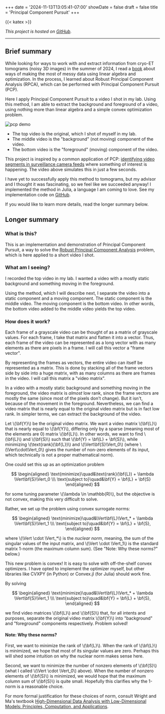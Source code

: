 +++
date = '2024-11-13T13:05:41-07:00'
showDate = false
draft = false
title = 'Principal Component Pursuit'
+++

{{< katex >}}

*This project is hosted on [GitHub](https://www.github.com/mward19/pcp).*

***

## Brief summary

While looking for ways to work with and extract information from cryo-ET tomograms (noisy 3D images) in the summer of 2024, I read a [book](https://book-wright-ma.github.io/) about ways of making the most of messy data using linear algebra and optimization. In the process, I learned about Robust Principal Component Analysis (RPCA), which can be performed with Principal Component Pursuit (PCP). 

Here I apply Principal Component Pursuit to a video I shot in my lab. Using this method, I am able to extract the background and foreground of a video, using nothing more than linear algebra and a simple convex optimization problem.

![pcp demo](/video/pcp_demo.gif)

 - The top video is the original, which I shot of myself in my lab.
 - The middle video is the "background" (not moving) component of the video.
 - The bottom video is the "foreground" (moving) component of the video.

This project is inspired by a common application of PCP: [identifying video segments in surveillance camera feeds](https://www.sciencedirect.com/science/article/pii/S1077314213002294?via%3Dihub) where something of interest is happening. The video above simulates this in just a few seconds.

I have yet to successfully apply this method to tomograms, but my advisor and I thought it was fascinating, so we feel like we succeeded anyway! I implemented the method in Julia, a language I am coming to love. See my implementation code on [GitHub](https://www.github.com/mward19/pcp).

If you would like to learn more details, read the longer summary below. 

## Longer summary
### What is this?
This is an implementation and demonstration of Principal Component Pursuit, a way to solve the [Robust Principal Component Analysis](https://en.wikipedia.org/wiki/Robust_principal_component_analysis) problem, which is here applied to a short video I shot.

### What am I seeing?
I recorded the top video in my lab. I wanted a video with a mostly static background and something moving in the foreground.

Using the method, which I will describe next, I separate the video into a static component and a moving component. The static component is the middle video. The moving component is the bottom video. In other words, the bottom video added to the middle video yields the top video.

### How does it work?
Each frame of a grayscale video can be thought of as a matrix of grayscale values. For each frame, I take that matrix and flatten it into a vector. Thus, each frame of the video can be represented as a long vector with as many elements as there are pixels in a frame. I will call this vector a "frame vector".

By representing the frames as vectors, the entire video can itself be represented as a matrix. This is done by stacking all of the frame vectors side by side into a huge matrix, with as many columns as there are frames in the video. I will call this matrix a "video matrix".

In a video with a mostly static background and something moving in the foreground, the video matrix is *almost* low rank, since the frame vectors are mostly the same (since most of the pixels don't change). But it isn't, because of the movement in the foreground. Nevertheless, we can find a video matrix that is nearly equal to the original video matrix but is in fact low rank. In simpler terms, we can extract the background of the video.

Let \\(\bf{Y}\\) be the original video matrix. We want a video matrix \\(\bf{L}\\) that is nearly equal to \\(\bf{Y}\\), differing only by a sparse (meaning most of the elements are 0) matrix \\(\bf{L}\\). In other words, we want to find \\(\bf{L}\\) and \\(\bf{S}\\) such that \\(\bf{Y} = \bf{L} + \bf{S}\\), while minimizing \\(\text{rank}(\bf{L})\\) and \\(\Vert\bf{S}\Vert_0\\) (where \\(\Vert\cdot\Vert_0\\) gives the number of non-zero elements of its input, which technically is not a proper mathematical norm). 

One could set this up as an optimization problem

$$
\begin{aligned}
    \text{minimize}\quad&\text{rank}(\bf{L}) + \lambda \Vert\bf{S}\Vert_0 \\\
    \text{subject to}\quad&\bf{Y} = \bf{L} + \bf{S}
\end{aligned}
$$

for some tuning parameter \\(\lambda \in \mathbb{R}\\), but the objective is not convex, making this very difficult to solve.

Rather, we set up the problem using convex surrogate norms:

$$
\begin{aligned}
    \text{minimize}\quad&\Vert\bf{L}\Vert_* + \lambda \Vert\bf{S}\Vert_1 \\\
    \text{subject to}\quad&\bf{Y} = \bf{L} + \bf{S},
\end{aligned}
$$

where \\(\Vert \cdot \Vert_*\\) is the *nuclear norm*, meaning, the sum of the singular values of the input matrix, and \\(\Vert \cdot \Vert_1\\) is the standard matrix 1-norm (the maximum column sum). (See "Note: Why these norms?" below.)

This new problem is convex! It is easy to solve with off-the-shelf convex optimizers. I have opted to implement the optimizer myself, but other libraries like CVXPY (in Python) or Convex.jl (for Julia) should work fine.

By solving

$$
\begin{aligned}
    \text{minimize}\quad&\Vert\bf{L}\Vert_* + \lambda \Vert\bf{S}\Vert_1 \\\
    \text{subject to}\quad&\bf{Y} = \bf{L} + \bf{S},
\end{aligned}
$$

we find video matrices \\(\bf{L}\\) and \\(\bf{S}\\) that, for all intents and purposes, separate the original video matrix \\(\bf{Y}\\) into "background" and "foreground" components respectively. Problem solved!

#### Note: Why these norms?
First, we want to minimize the rank of \\(\bf{L}\\). When the rank of \\(\bf{L}\\) is minimized, we hope that most of its singular values are zero. Perhaps this will shed some intuition on why the nuclear norm makes sense here.

Second, we want to minimize the number of nonzero elements of \\(\bf{S}\\) (what I called \\(\Vert \cdot \Vert_0\\) above). When the number of nonzero elements of \\(\bf{S}\\) is minimized, we would hope that the maximum column sum of \\(\bf{S}\\) is quite small. Hopefully this clarifies why the 1-norm is a reasonable choice.

For more formal justification for these choices of norm, consult Wright and Ma's textbook [High-Dimensional Data Analysis with Low-Dimensional Models:
Principles, Computation, and Applications](https://book-wright-ma.github.io/).
